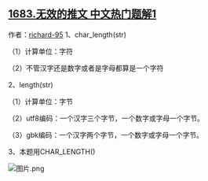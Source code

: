 ## [1683.无效的推文 中文热门题解1](https://leetcode.cn/problems/invalid-tweets/solutions/100000/lengthhe-char_lengthde-qu-bie-by-richard-ild8)

作者：[richard-95](https://leetcode.cn/u/richard-95)
1、char_length(str)
（1）计算单位：字符
（2）不管汉字还是数字或者是字母都算是一个字符
2、length(str)
（1）计算单位：字节
（2）utf8编码：一个汉字三个字节，一个数字或字母一个字节。
（3）gbk编码：一个汉字两个字节，一个数字或字母一个字节。
3、本题用CHAR_LENGTH()
![图片.png](https://pic.leetcode-cn.com/1609664337-MOsfxW-%E5%9B%BE%E7%89%87.png)

